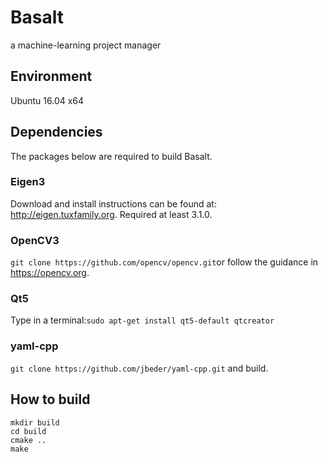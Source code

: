 # Basalt
a machine-learning project manager

## Environment
Ubuntu 16.04 x64

## Dependencies
The packages below are required to build Basalt.

### Eigen3
Download and install instructions can be found at: http://eigen.tuxfamily.org. Required at least 3.1.0.

### OpenCV3
```git clone https://github.com/opencv/opencv.git```or follow the guidance in https://opencv.org.

### Qt5
Type in a terminal:```sudo apt-get install qt5-default qtcreator```

### yaml-cpp
```git clone https://github.com/jbeder/yaml-cpp.git```  and build.

## How to build
```
mkdir build 
cd build 
cmake .. 
make 
```
